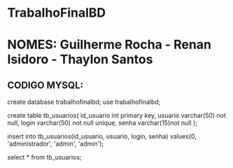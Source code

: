 # TrabalhoFinalBD

# NOMES: Guilherme Rocha - Renan Isidoro - Thaylon Santos


## CODIGO MYSQL:
create database trabalhofinalbd;
use trabalhofinalbd;

create table tb_usuarios(
id_usuario int primary key,
usuario varchar(50) not null,
login varchar(50) not null unique,
senha varchar(15)not null
);

insert into tb_usuarios(id_usuario, usuario, login, senha)
values(0, 'administrador', 'admin', 'admin');

select * from tb_usuarios;
